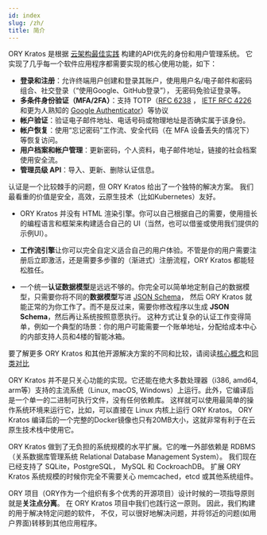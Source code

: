 ```yaml
---
id: index
slug: /zh/
title: 简介
---
```


ORY Kratos 是根据 [云架构最佳实践](https://www.ory.sh/docs/ecosystem/software-architecture-philosophy)
构建的API优先的身份和用户管理系统。
它实现了几乎每一个软件应用程序都需要实现的核心使用功能，如下：

- **登录和注册**：允许终端用户创建和登录其账户，使用用户名/电子邮件和密码组合、社交登录（“使用Google、GitHub登录”），
  无密码免验证登录等。
- **多条件身份验证（MFA/2FA）**：支持 TOTP（[RFC 6238](https://tools.ietf.org/html/rfc6238) ，
  [IETF RFC 4226](https://tools.ietf.org/html/rfc4226) 和更为人熟知的
  [Google Authenticator](https://en.wikipedia.org/wiki/Google_Authenticator)）等协议
- **帐户验证**：验证电子邮件地址、电话号码或物理地址是否确实属于该身份。
- **帐户恢复**：使用“忘记密码”工作流、安全代码（在 MFA 设备丢失的情况下）等恢复访问。
- **用户档案和帐户管理**：更新密码，个人资料，电子邮件地址，链接的社会档案使用安全流。
- **管理员级 API**：导入、更新、删除认证信息。

认证是一个比较棘手的问题，但 ORY Kratos 给出了一个独特的解决方案。
我们最看重的价值是安全，高效，云原生技术（比如Kubernetes）友好。

- ORY Kratos 并没有 HTML 渲染引擎。你可以自己根据自己的需要，使用擅长的编程语言和框架来构建适合自己的 UI（当然，也可以借鉴或使用我们提供的示例UI）。

- **工作流引擎**让你可以完全自定义适合自己的用户体验。不管是你的用户需要注册后立即激活，还是需要多步骤的（渐进式）注册流程，ORY Kratos 都能轻松胜任。

- 一个统一**认证数据模型**是远远不够的。你完全可以简单地定制自己的数据模型，只需要你将不同的**数据模型**写进 [JSON Schema](https://json-schema.org/)，
  然后 ORY Kratos 就能正常的为你工作了。而不是反过来，需要你修改程序以生成 **JSON Schema**，然后再让系统按照意愿执行。
  这种方式让复杂的认证工作变得简单，例如一个典型的场景：你的用户可能需要一个账单地址，分配给成本中心的内部支持人员和4楼的智能冰箱。

要了解更多 ORY Kratos 和其他开源解决方案的不同和比较，请阅读[核心概念](./concepts/index.md)和[同类对比](./further-reading/comparison.md)

ORY Kratos 并不是只关心功能的实现。它还能在绝大多数处理器（i386, amd64,
arm等）支持的主流系统（Linux, macOS, Windows）上运行。此外，它编译后是一个单一的二进制可执行文件，没有任何依赖库。
这样就可以使用最简单的操作系统环境来运行它，比如，可以直接在 Linux 内核上运行 ORY Kratos。
ORY Kratos 编译后的一个完整的Docker镜像也只有20MB大小，这就非常有利于在云原生技术栈中使用它。

ORY Kratos 做到了无负担的系统规模的水平扩展。它的唯一外部依赖是 RDBMS（关系数据库管理系统 Relational Database Management System）。
我们现在已经支持了 SQLite，PostgreSQL， MySQL 和 CockroachDB。
扩展 ORY Kratos 系统规模的时候你完全不需要关心 memcached，etcd 或其他系统组件。

ORY 项目（ORY作为一个组织有多个优秀的开源项目）设计时候的一项指导原则就是**关注点分离**。
在 ORY Kratos 项目中我们也践行这一原则。 因此，我们构建的用于解决特定问题的软件，
不仅，可以很好地解决问题，并将邻近的问题(如用户界面)转移到其他应用程序。
